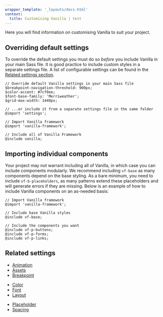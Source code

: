 ```yaml
---
wrapper_template: '_layouts/docs.html'
context:
  title: Customising Vanilla | test
---
```


Here you will find information on customising Vanilla to suit your project.

## Overriding default settings

To override the default settings you must do so _before_ you include Vanilla in your main Sass file. It is good practice to include custom styles in a separate settings file. A list of configurable settings can be found in the [Related settings section](#related-settings).

```
// Override default Vanilla settings in your main Sass file
$breakpoint-navigation-threshold: 900px;
$color-accent: #7cf0ee;
$font-base-family: 'Merriweather';
$grid-max-width: 1440px;

// ...or include it from a separate settings file in the same folder
@import 'settings';

// Import Vanilla framework
@import 'vanilla-framework';

// Include all of Vanilla Framework
@include vanilla;
```

## Importing individual components

Your project may not warrant including all of Vanilla, in which case you can include components modularly. We recommend including `vf-base` as many components depend on the base styling. As a bare minimum, you need to include `vf-b-placeholders`, as many patterns extend these placeholders and will generate errors if they are missing. Below is an example of how to include Vanilla components on an as-needed basis:

```
// Import Vanilla framework
@import 'vanilla-framework';

// Include base Vanilla styles
@include vf-base;

// Include the components you want
@include vf-p-buttons;
@include vf-p-forms;
@include vf-p-links;
```

## Related settings

<div class="row">
  <div class="col-3">
  <ul class="p-list--divided">
  <li class="p-list__item"><a href="/docs/settings/animation-settings">Animation</a></li>
  <li class="p-list__item"><a href="/docs/settings/assets-settings">Assets</a></li>
  <li class="p-list__item"><a href="/docs/settings/breakpoint-settings">Breakpoint</a></li>
  </ul>
  </div>
  <div class="col-3">
  <ul class="p-list--divided">
  <li class="p-list__item"><a href="/docs/settings/color-settings">Color</a></li>
  <li class="p-list__item"><a href="/docs/settings/font-settings">Font</a></li>
  <li class="p-list__item"><a href="/docs/settings/layout-settings">Layout</a></li>
  </ul>
  </div>
  <div class="col-3">
  <ul class="p-list--divided">
  <li class="p-list__item"><a href="/docs/settings/placeholder-settings">Placeholder</a></li>
  <li class="p-list__item"><a href="/docs/settings/spacing-settings">Spacing</a></li>
  </ul>
  </div>
</div>
